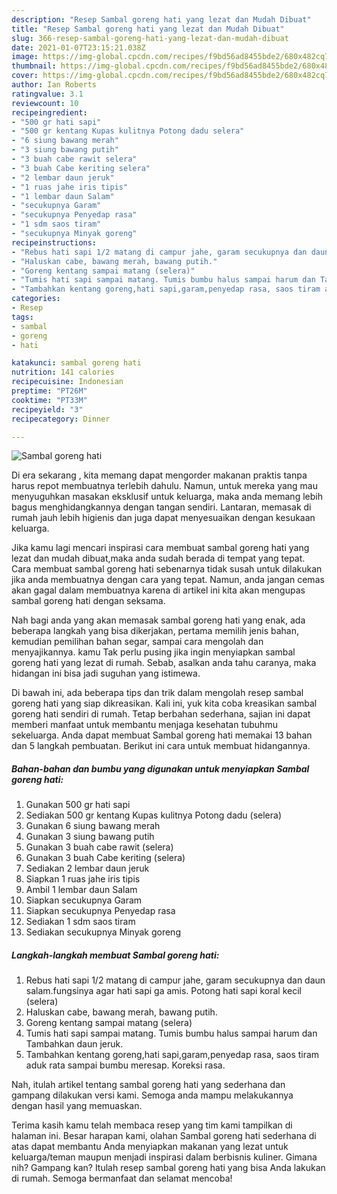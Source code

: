 ```yaml
---
description: "Resep Sambal goreng hati yang lezat dan Mudah Dibuat"
title: "Resep Sambal goreng hati yang lezat dan Mudah Dibuat"
slug: 366-resep-sambal-goreng-hati-yang-lezat-dan-mudah-dibuat
date: 2021-01-07T23:15:21.038Z
image: https://img-global.cpcdn.com/recipes/f9bd56ad8455bde2/680x482cq70/sambal-goreng-hati-foto-resep-utama.jpg
thumbnail: https://img-global.cpcdn.com/recipes/f9bd56ad8455bde2/680x482cq70/sambal-goreng-hati-foto-resep-utama.jpg
cover: https://img-global.cpcdn.com/recipes/f9bd56ad8455bde2/680x482cq70/sambal-goreng-hati-foto-resep-utama.jpg
author: Ian Roberts
ratingvalue: 3.1
reviewcount: 10
recipeingredient:
- "500 gr hati sapi"
- "500 gr kentang Kupas kulitnya Potong dadu selera"
- "6 siung bawang merah"
- "3 siung bawang putih"
- "3 buah cabe rawit selera"
- "3 buah Cabe keriting selera"
- "2 lembar daun jeruk"
- "1 ruas jahe iris tipis"
- "1 lembar daun Salam"
- "secukupnya Garam"
- "secukupnya Penyedap rasa"
- "1 sdm saos tiram"
- "secukupnya Minyak goreng"
recipeinstructions:
- "Rebus hati sapi 1/2 matang di campur jahe, garam secukupnya dan daun salam.fungsinya agar hati sapi ga amis. Potong hati sapi koral kecil (selera)"
- "Haluskan cabe, bawang merah, bawang putih."
- "Goreng kentang sampai matang (selera)"
- "Tumis hati sapi sampai matang. Tumis bumbu halus sampai harum dan Tambahkan daun jeruk."
- "Tambahkan kentang goreng,hati sapi,garam,penyedap rasa, saos tiram aduk rata sampai bumbu meresap. Koreksi rasa."
categories:
- Resep
tags:
- sambal
- goreng
- hati

katakunci: sambal goreng hati 
nutrition: 141 calories
recipecuisine: Indonesian
preptime: "PT26M"
cooktime: "PT33M"
recipeyield: "3"
recipecategory: Dinner

---
```



![Sambal goreng hati](https://img-global.cpcdn.com/recipes/f9bd56ad8455bde2/680x482cq70/sambal-goreng-hati-foto-resep-utama.jpg)

Di era  sekarang , kita memang dapat mengorder makanan praktis tanpa harus repot membuatnya terlebih dahulu. Namun, untuk mereka yang mau menyuguhkan masakan eksklusif untuk keluarga, maka anda memang lebih bagus menghidangkannya dengan tangan sendiri. Lantaran, memasak di rumah jauh lebih higienis dan juga dapat menyesuaikan dengan kesukaan keluarga.

Jika kamu lagi mencari inspirasi cara membuat sambal goreng hati yang lezat dan mudah dibuat,maka anda sudah berada di tempat yang tepat. Cara membuat sambal goreng hati  sebenarnya tidak susah untuk dilakukan jika anda membuatnya dengan cara yang tepat. Namun, anda jangan cemas akan gagal dalam membuatnya 
karena di artikel ini kita akan mengupas sambal goreng hati dengan seksama.  



Nah bagi anda yang akan memasak sambal goreng hati yang enak, ada beberapa langkah yang bisa dikerjakan, pertama memilih jenis bahan, kemudian pemilihan bahan segar, sampai cara mengolah dan menyajikannya. kamu Tak perlu pusing jika ingin menyiapkan sambal goreng hati yang lezat di rumah. Sebab, asalkan anda  tahu caranya, maka hidangan ini bisa jadi suguhan yang istimewa.

Di bawah ini, ada beberapa tips dan trik dalam mengolah resep sambal goreng hati yang siap dikreasikan. Kali ini, yuk kita coba kreasikan sambal goreng hati sendiri di rumah. Tetap berbahan sederhana, sajian ini dapat memberi manfaat untuk membantu menjaga kesehatan tubuhmu sekeluarga. Anda dapat membuat Sambal goreng hati memakai 13 bahan dan 5 langkah pembuatan. Berikut ini cara untuk membuat hidangannya.

<!--inarticleads1-->

##### Bahan-bahan dan bumbu yang digunakan untuk menyiapkan Sambal goreng hati:

1. Gunakan 500 gr hati sapi
1. Sediakan 500 gr kentang Kupas kulitnya Potong dadu (selera)
1. Gunakan 6 siung bawang merah
1. Gunakan 3 siung bawang putih
1. Gunakan 3 buah cabe rawit (selera)
1. Gunakan 3 buah Cabe keriting (selera)
1. Sediakan 2 lembar daun jeruk
1. Siapkan 1 ruas jahe iris tipis
1. Ambil 1 lembar daun Salam
1. Siapkan secukupnya Garam
1. Siapkan secukupnya Penyedap rasa
1. Sediakan 1 sdm saos tiram
1. Sediakan secukupnya Minyak goreng




<!--inarticleads2-->

##### Langkah-langkah membuat Sambal goreng hati:

1. Rebus hati sapi 1/2 matang di campur jahe, garam secukupnya dan daun salam.fungsinya agar hati sapi ga amis. Potong hati sapi koral kecil (selera)
1. Haluskan cabe, bawang merah, bawang putih.
1. Goreng kentang sampai matang (selera)
1. Tumis hati sapi sampai matang. Tumis bumbu halus sampai harum dan Tambahkan daun jeruk.
1. Tambahkan kentang goreng,hati sapi,garam,penyedap rasa, saos tiram aduk rata sampai bumbu meresap. Koreksi rasa.




Nah, itulah artikel tentang  sambal goreng hati  yang sederhana dan gampang dilakukan versi kami. Semoga anda mampu melakukannya dengan hasil yang memuaskan. 

Terima kasih kamu telah membaca resep yang tim kami tampilkan di halaman ini. Besar harapan kami, olahan  Sambal goreng hati sederhana di atas dapat membantu Anda menyiapkan makanan yang lezat untuk keluarga/teman maupun menjadi inspirasi dalam berbisnis kuliner. Gimana nih? Gampang kan? Itulah resep sambal goreng hati yang bisa Anda lakukan di rumah. Semoga bermanfaat dan selamat mencoba!


